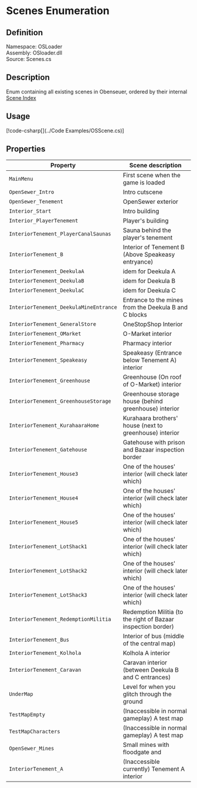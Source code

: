 # Scenes Enumeration

## Definition
Namespace: OSLoader  
Assembly: OSloader.dll  
Source: Scenes.cs  

## Description
Enum containing all existing scenes in Obenseuer, ordered by their internal [Scene Index](https://docs.unity3d.com/ScriptReference/SceneManagement.Scene-buildIndex.html)

## Usage
[!code-csharp[](../Code Examples/OSScene.cs)]

## Properties

Property | Scene description
-- | -
`MainMenu` | First scene when the game is loaded
`OpenSewer_Intro` | Intro cutscene
`OpenSewer_Tenement` | OpenSewer exterior 
`Interior_Start` | Intro building
`Interior_PlayerTenement` | Player's building
`InteriorTenement_PlayerCanalSaunas` | Sauna behind the player's tenement
`InteriorTenement_B` | Interior of Tenement B (Above Speakeasy entryance)
`InteriorTenement_DeekulaA` | idem for Deekula A
`InteriorTenement_DeekulaB` | idem for Deekula B
`InteriorTenement_DeekulaC` | idem for Deekula C
`InteriorTenement_DeekulaMineEntrance`       | Entrance to the mines from the Deekula B and C blocks
`InteriorTenement_GeneralStore` | OneStopShop Interior
`InteriorTenement_OMarket` | O-Market interior
`InteriorTenement_Pharmacy` | Pharmacy interior
`InteriorTenement_Speakeasy` | Speakeasy (Entrance below Tenement A) interior
`InteriorTenement_Greenhouse` | Greenhouse (On roof of O-Market) interior 
`InteriorTenement_GreenhouseStorage` | Greenhouse storage house (behind greenhouse) interior
`InteriorTenement_KurahaaraHome` | Kurahaara brothers' house (next to greenhouse) interior
`InteriorTenement_Gatehouse` | Gatehouse with prison and Bazaar inspection border
`InteriorTenement_House3` | One of the houses' interior (will check later which)
`InteriorTenement_House4` | One of the houses' interior (will check later which)
`InteriorTenement_House5` | One of the houses' interior (will check later which)
`InteriorTenement_LotShack1` | One of the houses' interior (will check later which)
`InteriorTenement_LotShack2` | One of the houses' interior (will check later which)
`InteriorTenement_LotShack3` | One of the houses' interior (will check later which)
`InteriorTenement_RedemptionMilitia` | Redemption Militia (to the right of Bazaar inspection border)
`InteriorTenement_Bus` | Interior of bus (middle of the central map)
`InteriorTenement_Kolhola` | Kolhola A interior
`InteriorTenement_Caravan` | Caravan interior (between Deekula B and C entrances)
`UnderMap` | Level for when you glitch through the ground 
`TestMapEmpty` | (Inaccessible in normal gameplay) A test map
`TestMapCharacters` | (Inaccessible in normal gameplay) A test map
`OpenSewer_Mines` | Small mines with floodgate and 
`InteriorTenement_A` | (Inaccessible currently) Tenement A interior